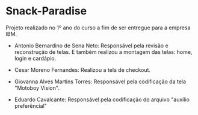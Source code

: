 # Snack-Paradise
Projeto realizado no 1º ano do curso a fim de ser entregue para a empresa IBM.

* Antonio Bernardino de Sena Neto: Responsável pela revisão e reconstrução de telas. E também realizou a montagem das telas: home, login e cardápio.

* Cesar Moreno Fernandes: Realizou a tela de checkout.

* Giovanna Alves Martins Torres: Responsável pela codificação da tela "Motoboy Vision".

* Eduardo Cavalcante: Responsável pela codificação do arquivo "auxílio preferêncial"